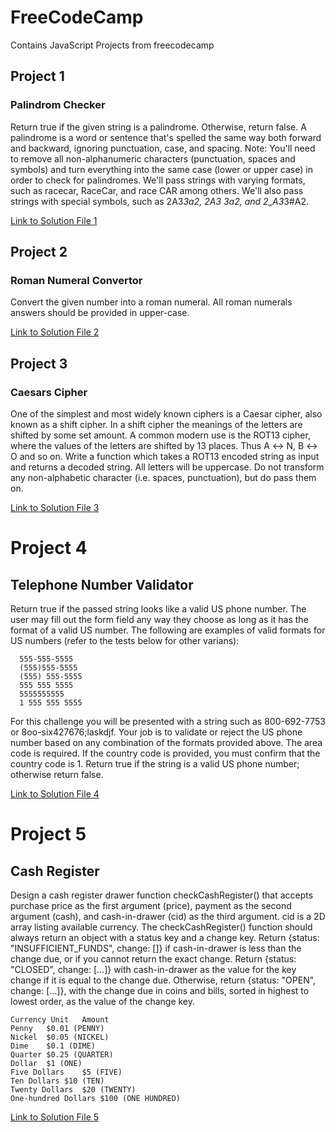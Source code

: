 # FreeCodeCamp
Contains JavaScript Projects from freecodecamp 

## Project 1
### Palindrom Checker
Return true if the given string is a palindrome. Otherwise, return false.
A palindrome is a word or sentence that's spelled the same way both forward and backward, ignoring punctuation, case, and spacing.
Note: You'll need to remove all non-alphanumeric characters (punctuation, spaces and symbols) and turn everything into the same case (lower or upper case) in order to check for palindromes.
We'll pass strings with varying formats, such as racecar, RaceCar, and race CAR among others.
We'll also pass strings with special symbols, such as 2A3*3a2, 2A3 3a2, and 2_A3*3#A2.

[Link to Solution File 1](./src/PalindromeChecker.js)

## Project 2
### Roman Numeral Convertor
Convert the given number into a roman numeral.
All roman numerals answers should be provided in upper-case.

[Link to Solution File 2](./src/RomanNumeralConverter.js)

## Project 3
### Caesars Cipher
One of the simplest and most widely known ciphers is a Caesar cipher, also known as a shift cipher.
In a shift cipher the meanings of the letters are shifted by some set amount.
A common modern use is the ROT13 cipher, where the values of the letters are shifted by 13 places. Thus A ↔ N, B ↔ O and so on.
Write a function which takes a ROT13 encoded string as input and returns a decoded string.
All letters will be uppercase. Do not transform any non-alphabetic character (i.e. spaces, punctuation), but do pass them on.

[Link to Solution File 3](./src/CaesarsCipher.js)

# Project 4
## Telephone Number Validator
Return true if the passed string looks like a valid US phone number.
The user may fill out the form field any way they choose as long as it has the format of a valid US number. 
The following are examples of valid formats for US numbers (refer to the tests below for other varians):

      555-555-5555
      (555)555-5555
      (555) 555-5555
      555 555 5555
      5555555555
      1 555 555 5555
      
For this challenge you will be presented with a string such as 800-692-7753 or 8oo-six427676;laskdjf. 
Your job is to validate or reject the US phone number based on any combination of the formats provided above.
The area code is required. If the country code is provided, you must confirm that the country code is 1. 
Return true if the string is a valid US phone number; otherwise return false.

[Link to Solution File 4](./src/TelephoneNumberValidator.js)

# Project 5
## Cash Register

Design a cash register drawer function checkCashRegister() that accepts purchase price as the first argument (price), payment as the second argument (cash), and cash-in-drawer (cid) as the third argument.
cid is a 2D array listing available currency.
The checkCashRegister() function should always return an object with a status key and a change key.
Return {status: "INSUFFICIENT_FUNDS", change: []} if cash-in-drawer is less than the change due, or if you cannot return the exact change.
Return {status: "CLOSED", change: [...]} with cash-in-drawer as the value for the key change if it is equal to the change due.
Otherwise, return {status: "OPEN", change: [...]}, with the change due in coins and bills, sorted in highest to lowest order, as the value of the change key.

```
Currency Unit	Amount
Penny	$0.01 (PENNY)
Nickel	$0.05 (NICKEL)
Dime	$0.1 (DIME)
Quarter	$0.25 (QUARTER)
Dollar	$1 (ONE)
Five Dollars	$5 (FIVE)
Ten Dollars	$10 (TEN)
Twenty Dollars	$20 (TWENTY)
One-hundred Dollars	$100 (ONE HUNDRED)
```

[Link to Solution File 5](./src/CashRegister.js)
